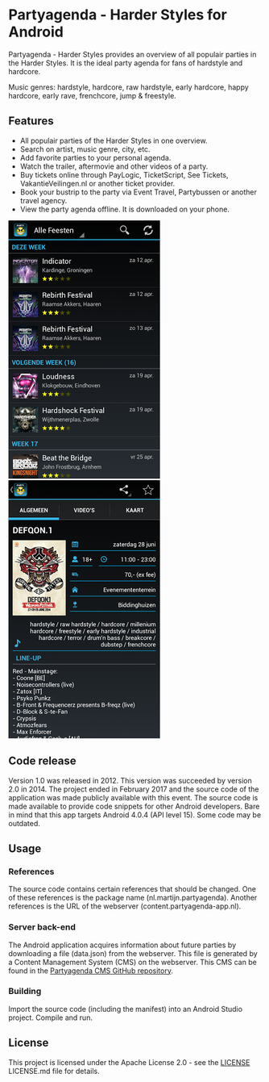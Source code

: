 # Partyagenda - Harder Styles for Android

Partyagenda - Harder Styles provides an overview of all populair parties in the Harder Styles. It is the ideal party agenda for fans of hardstyle and hardcore. 

Music genres: hardstyle, hardcore, raw hardstyle, early hardcore, happy hardcore, early rave, frenchcore, jump & freestyle.

## Features
- All populair parties of the Harder Styles in one overview.
- Search on artist, music genre, city, etc.
- Add favorite parties to your personal agenda.
- Watch the trailer, aftermovie and other videos of a party.
- Buy tickets online through PayLogic, TicketScript, See Tickets, VakantieVeilingen.nl or another ticket provider.
- Book your bustrip to the party via Event Travel, Partybussen or another travel agency.
- View the party agenda offline. It is downloaded on your phone.

![Screenshot 1](doc/screen1.png)
![Screenshot 3](doc/screen3.png)

## Code release
Version 1.0 was released in 2012. This version was succeeded by version 2.0 in 2014. The project ended in February 2017 and the source code of the application was made publicly available with this event.
The source code is made available to provide code snippets for other Android developers. Bare in mind that this app targets Android 4.0.4 (API level 15). Some code may be outdated.

## Usage
### References
The source code contains certain references that should be changed. One of these references is the package name (nl.martijn.partyagenda). Another references is the URL of the webserver (content.partyagenda-app.nl).

### Server back-end
The Android application acquires information about future parties by downloading a file (data.json) from the webserver. This file is generated by a Content Management System (CMS) on the webserver. This CMS can be found in the [Partyagenda CMS GitHub repository](https://github.com/martijnkoopman/Partyagenda-CMS).

### Building
Import the source code (including the manifest) into an Android Studio project. Compile and run.

## License
This project is licensed under the Apache License 2.0 - see the [LICENSE](LICENSE) LICENSE.md file for details.
